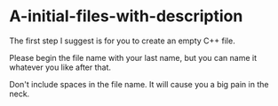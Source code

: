 # A-initial-files-with-description

The first step I suggest is for you to create an empty C++ file.

Please begin the file name with your last name, but you can name it whatever you like after that.

Don't include spaces in the file name.  It will cause you a big pain in the neck.